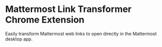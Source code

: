 # Mattermost Link Transformer Chrome Extension
Easily transform Mattermost web links to open directly in the Mattermost desktop app.
